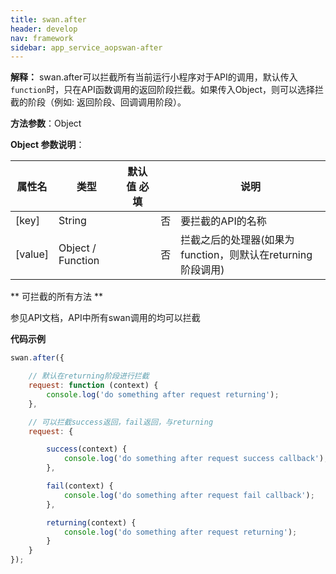 ```yaml
---
title: swan.after
header: develop
nav: framework
sidebar: app_service_aopswan-after
---
```

 

**解释：** swan.after可以拦截所有当前运行小程序对于API的调用，默认传入`function`时，只在API函数调用的返回阶段拦截。如果传入Object，则可以选择拦截的阶段（例如: 返回阶段、回调调用阶段）。

**方法参数**：Object

 **Object 参数说明**：

|属性名 |类型  |默认值 必填 | |说明|
|---- | ---- | ---- | ----|----|
|[key] | String | |否 |要拦截的API的名称 |
|[value] | Object / Function | |否 |拦截之后的处理器(如果为function，则默认在returning阶段调用) |

** 可拦截的所有方法 **

参见API文档，API中所有swan调用的均可以拦截

**代码示例**

```js
swan.after({

    // 默认在returning阶段进行拦截
    request: function (context) {
        console.log('do something after request returning');
    },

    // 可以拦截success返回，fail返回，与returning
    request: {

        success(context) {
            console.log('do something after request success callback');
        },

        fail(context) {
            console.log('do something after request fail callback');
        },

        returning(context) {
            console.log('do something after request returning');
        }
    }
});
```
